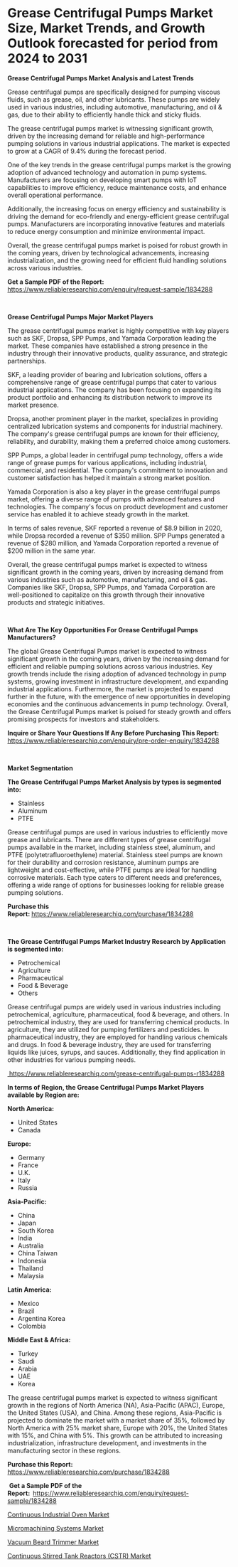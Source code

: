 <p><h1>Grease Centrifugal Pumps Market Size, Market Trends, and Growth Outlook forecasted for period from 2024 to 2031</h1></p><p><strong>Grease Centrifugal Pumps Market Analysis and Latest Trends</strong></p>
<p><p>Grease centrifugal pumps are specifically designed for pumping viscous fluids, such as grease, oil, and other lubricants. These pumps are widely used in various industries, including automotive, manufacturing, and oil & gas, due to their ability to efficiently handle thick and sticky fluids.</p><p>The grease centrifugal pumps market is witnessing significant growth, driven by the increasing demand for reliable and high-performance pumping solutions in various industrial applications. The market is expected to grow at a CAGR of 9.4% during the forecast period.</p><p>One of the key trends in the grease centrifugal pumps market is the growing adoption of advanced technology and automation in pump systems. Manufacturers are focusing on developing smart pumps with IoT capabilities to improve efficiency, reduce maintenance costs, and enhance overall operational performance.</p><p>Additionally, the increasing focus on energy efficiency and sustainability is driving the demand for eco-friendly and energy-efficient grease centrifugal pumps. Manufacturers are incorporating innovative features and materials to reduce energy consumption and minimize environmental impact.</p><p>Overall, the grease centrifugal pumps market is poised for robust growth in the coming years, driven by technological advancements, increasing industrialization, and the growing need for efficient fluid handling solutions across various industries.</p></p>
<p><strong>Get a Sample PDF of the Report:&nbsp;</strong> <a href="https://www.reliableresearchiq.com/enquiry/request-sample/1834288">https://www.reliableresearchiq.com/enquiry/request-sample/1834288</a></p>
<p>&nbsp;</p>
<p><strong>Grease Centrifugal Pumps Major Market Players</strong></p>
<p><p>The grease centrifugal pumps market is highly competitive with key players such as SKF, Dropsa, SPP Pumps, and Yamada Corporation leading the market. These companies have established a strong presence in the industry through their innovative products, quality assurance, and strategic partnerships.</p><p>SKF, a leading provider of bearing and lubrication solutions, offers a comprehensive range of grease centrifugal pumps that cater to various industrial applications. The company has been focusing on expanding its product portfolio and enhancing its distribution network to improve its market presence.</p><p>Dropsa, another prominent player in the market, specializes in providing centralized lubrication systems and components for industrial machinery. The company's grease centrifugal pumps are known for their efficiency, reliability, and durability, making them a preferred choice among customers.</p><p>SPP Pumps, a global leader in centrifugal pump technology, offers a wide range of grease pumps for various applications, including industrial, commercial, and residential. The company's commitment to innovation and customer satisfaction has helped it maintain a strong market position.</p><p>Yamada Corporation is also a key player in the grease centrifugal pumps market, offering a diverse range of pumps with advanced features and technologies. The company's focus on product development and customer service has enabled it to achieve steady growth in the market.</p><p>In terms of sales revenue, SKF reported a revenue of $8.9 billion in 2020, while Dropsa recorded a revenue of $350 million. SPP Pumps generated a revenue of $280 million, and Yamada Corporation reported a revenue of $200 million in the same year.</p><p>Overall, the grease centrifugal pumps market is expected to witness significant growth in the coming years, driven by increasing demand from various industries such as automotive, manufacturing, and oil & gas. Companies like SKF, Dropsa, SPP Pumps, and Yamada Corporation are well-positioned to capitalize on this growth through their innovative products and strategic initiatives.</p></p>
<p>&nbsp;</p>
<p><strong>What Are The Key Opportunities For Grease Centrifugal Pumps Manufacturers?</strong></p>
<p><p>The global Grease Centrifugal Pumps market is expected to witness significant growth in the coming years, driven by the increasing demand for efficient and reliable pumping solutions across various industries. Key growth trends include the rising adoption of advanced technology in pump systems, growing investment in infrastructure development, and expanding industrial applications. Furthermore, the market is projected to expand further in the future, with the emergence of new opportunities in developing economies and the continuous advancements in pump technology. Overall, the Grease Centrifugal Pumps market is poised for steady growth and offers promising prospects for investors and stakeholders.</p></p>
<p><strong>Inquire or Share Your Questions If Any Before Purchasing This Report:</strong> <a href="https://www.reliableresearchiq.com/enquiry/pre-order-enquiry/1834288">https://www.reliableresearchiq.com/enquiry/pre-order-enquiry/1834288</a></p>
<p>&nbsp;</p>
<p><strong>Market Segmentation</strong></p>
<p><strong>The Grease Centrifugal Pumps Market Analysis by types is segmented into:</strong></p>
<p><ul><li>Stainless</li><li>Aluminum</li><li>PTFE</li></ul></p>
<p><p>Grease centrifugal pumps are used in various industries to efficiently move grease and lubricants. There are different types of grease centrifugal pumps available in the market, including stainless steel, aluminum, and PTFE (polytetrafluoroethylene) material. Stainless steel pumps are known for their durability and corrosion resistance, aluminum pumps are lightweight and cost-effective, while PTFE pumps are ideal for handling corrosive materials. Each type caters to different needs and preferences, offering a wide range of options for businesses looking for reliable grease pumping solutions.</p></p>
<p><strong>Purchase this Report:&nbsp;</strong><a href="https://www.reliableresearchiq.com/purchase/1834288">https://www.reliableresearchiq.com/purchase/1834288</a></p>
<p>&nbsp;</p>
<p><strong>The Grease Centrifugal Pumps Market Industry Research by Application is segmented into:</strong></p>
<p><ul><li>Petrochemical</li><li>Agriculture</li><li>Pharmaceutical</li><li>Food & Beverage</li><li>Others</li></ul></p>
<p><p>Grease centrifugal pumps are widely used in various industries including petrochemical, agriculture, pharmaceutical, food & beverage, and others. In petrochemical industry, they are used for transferring chemical products. In agriculture, they are utilized for pumping fertilizers and pesticides. In pharmaceutical industry, they are employed for handling various chemicals and drugs. In food & beverage industry, they are used for transferring liquids like juices, syrups, and sauces. Additionally, they find application in other industries for various pumping needs.</p></p>
<p><a href="https://www.reliableresearchiq.com/grease-centrifugal-pumps-r1834288">&nbsp;https://www.reliableresearchiq.com/grease-centrifugal-pumps-r1834288</a></p>
<p><strong>In terms of Region, the Grease Centrifugal Pumps Market Players available by Region are:</strong></p>
<p>
    <p> <strong> North America: </strong>
        <ul>
            <li>United States</li>
            <li>Canada</li>
        </ul>
        </p> 
    <p> <strong> Europe: </strong>
        <ul>
            <li>Germany</li>
            <li>France</li>
            <li>U.K.</li>
            <li>Italy</li>
            <li>Russia</li>
        </ul>
        </p> 
    <p> <strong> Asia-Pacific: </strong>
        <ul>
            <li>China</li>
            <li>Japan</li>
            <li>South Korea</li>
            <li>India</li>
            <li>Australia</li>
            <li>China Taiwan</li>
            <li>Indonesia</li>
            <li>Thailand</li>
            <li>Malaysia</li>
        </ul>
        </p> 
    <p> <strong> Latin America: </strong>
        <ul>
            <li>Mexico</li>
            <li>Brazil</li>
            <li>Argentina Korea</li>
            <li>Colombia</li>
        </ul>
        </p> 
    <p> <strong> Middle East & Africa: </strong>
        <ul>
            <li>Turkey</li>
            <li>Saudi</li>
            <li>Arabia</li>
            <li>UAE</li>
            <li>Korea</li>
        </ul>
    </p>
    </p>
<p><p>The grease centrifugal pumps market is expected to witness significant growth in the regions of North America (NA), Asia-Pacific (APAC), Europe, the United States (USA), and China. Among these regions, Asia-Pacific is projected to dominate the market with a market share of 35%, followed by North America with 25% market share, Europe with 20%, the United States with 15%, and China with 5%. This growth can be attributed to increasing industrialization, infrastructure development, and investments in the manufacturing sector in these regions.</p></p>
<p><strong>Purchase this Report: </strong><a href="https://www.reliableresearchiq.com/purchase/1834288">https://www.reliableresearchiq.com/purchase/1834288</a></p>
<p>&nbsp;<strong>Get a Sample PDF of the Report:&nbsp;&nbsp;</strong><a href="https://www.reliableresearchiq.com/enquiry/request-sample/1834288">https://www.reliableresearchiq.com/enquiry/request-sample/1834288</a></p>
<p><strong></strong></p>
<p><p><a href="https://github.com/biheemgalvinlouises6hokrh3h/Market-Research-Report-List-3/blob/main/continuous-industrial-oven-market.md">Continuous Industrial Oven Market</a></p><p><a href="https://github.com/guneycigdem35/Market-Research-Report-List-4/blob/main/micromachining-systems-market.md">Micromachining Systems Market</a></p><p><a href="https://medium.com/@adam.churchill89678/global-vacuum-beard-trimmer-market-size-share-analysis-by-product-type-by-application-by-da1b8b6289bc">Vacuum Beard Trimmer Market</a></p><p><a href="https://github.com/IzaiahBartell/Market-Research-Report-List-2/blob/main/continuous-stirred-tank-reactors-cstr-market.md">Continuous Stirred Tank Reactors (CSTR) Market</a></p></p>